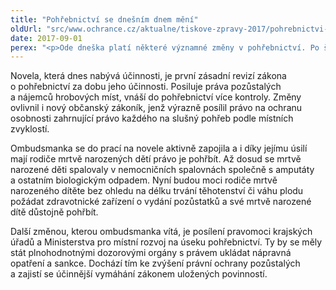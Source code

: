 ```yaml
---
title: "Pohřebnictví se dnešním dnem mění"
oldUrl: "src/www.ochrance.cz/aktualne/tiskove-zpravy-2017/pohrebnictvi-se-dnesnim-dnem-meni"
date: 2017-09-01
perex: "<p>Ode dneška platí některé významné změny v pohřebnictví. Po šestnácti letech se zásadněji mění zákon o pohřebnictví, aby lépe odpovídal změnám, jimiž společnost prošla.</p>"
---
```


<!-- imported from the old website -->

<p>Novela, která dnes nabývá účinnosti, je první zásadní revizí zákona o pohřebnictví za dobu jeho účinnosti. Posiluje práva pozůstalých a nájemců hrobových míst, vnáší do pohřebnictví více kontroly. Změny ovlivnil i nový občanský zákoník, jenž výrazně posílil právo na ochranu osobnosti zahrnující právo každého na slušný pohřeb podle místních zvyklostí.</p> <p>Ombudsmanka se do prací na novele aktivně zapojila a i díky jejímu úsilí mají rodiče mrtvě narozených dětí právo je pohřbít. Až dosud se mrtvě narozené děti spalovaly v nemocničních spalovnách společně s amputáty a ostatním biologickým odpadem. Nyní budou moci rodiče mrtvě narozeného dítěte bez ohledu na délku trvání těhotenství či váhu plodu požádat zdravotnické zařízení o vydání pozůstatků a své mrtvě narozené dítě důstojně pohřbít.</p><p> Další změnou, kterou ombudsmanka vítá, je posílení pravomoci krajských úřadů a Ministerstva pro místní rozvoj na úseku pohřebnictví. Ty by se měly stát plnohodnotnými dozorovými orgány s právem ukládat nápravná opatření a sankce. Dochází tím ke zvýšení právní ochrany pozůstalých a zajistí se účinnější vymáhání zákonem uložených povinností.</p>
